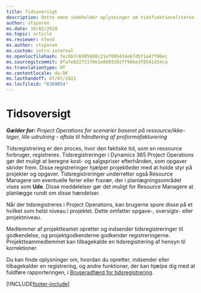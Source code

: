 ```yaml
---
title: Tidsoversigt
description: Dette emne indeholder oplysninger om tidsfunktionaliteten i Dynamics 365 Project Operations.
author: stsporen
ms.date: 10/02/2020
ms.topic: article
ms.reviewer: kfend
ms.author: stsporen
ms.custom: intro-internal
ms.openlocfilehash: fecbb7c6985608c21ef089434e67d5f1e47f06ec
ms.sourcegitcommit: 0fafe022731f0e1e8693382ff906e3f8541d34ca
ms.translationtype: HT
ms.contentlocale: da-DK
ms.lasthandoff: 07/07/2021
ms.locfileid: "6369054"
---
```

# <a name="time-overview"></a>Tidsoversigt

_**Gælder for:** Project Operations for scenarier baseret på ressource/ikke-lager, lille udrulning - aftale til håndtering af proformafakturering_

Tidsregistrering er den proces, hvor den faktiske tid, som en ressource forbruger, registreres. Tidsregistreringer i Dynamics 365 Project Operations gør det muligt at beregne kost- og salgspriser efterhånden, som opgaver skrider frem. Disse registreringer hjælper projektleder med at holde styr på projekter og opgaver. Tidsregistreringer underretter også Resource Managere om eventuelle ferier eller fravær, der i planlægningsområdet vises som **Ude**. Disse meddelelser gør det muligt for Resource Managere at planlægge rundt om disse hændelser.

Når der tidsregistreres i Project Operations, kan brugerne spore disse på et hvilket som helst niveau i projektet. Dette omfatter opgave-, oversigts- eller projektniveau.

Medlemmer af projektteamet opretter og indsender tidsregistreringer til godkendelse, og projektgodkenderne godkender registreringerne. Projektteammedlemmet kan tilbagekalde en tidsregistrering af hensyn til korrektioner.

Du kan finde oplysninger om, hvordan du opretter, indsender eller tilbagekalder en registrering, og andre funktioner, der kan hjælpe dig med at fuldføre rapporteringen, i [Brugeradfærd for tidsregistrering](ui-behavior-time.md).



[!INCLUDE[footer-include](../includes/footer-banner.md)]